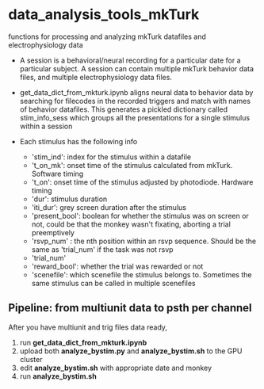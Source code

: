 # data_analysis_tools_mkTurk

functions for processing and analyzing mkTurk datafiles and electrophysiology data

- A session is a behavioral/neural recording for a particular date for a particular subject. A session can contain multiple mkTurk behavior data files, and multiple electrophysiology data files.
  
- get_data_dict_from_mkturk.ipynb aligns neural data to behavior data by searching for filecodes in the recorded triggers and match with names of behavior datafiles. This generates a pickled dictionary called stim_info_sess which groups all the presentations for a single stimulus within a session
  
- Each stimulus has the following info
    - 'stim_ind': index for the stimulus within a datafile
    - 't_on_mk': onset time of the stimulus calculated from mkTurk. Software timing
    - 't_on': onset time of the stimulus adjusted by photodiode. Hardware timing
    - 'dur': stimulus duration
    - 'iti_dur': grey screen duration after the stimulus
    - 'present_bool': boolean for whether the stimulus was on screen or not, could be that the monkey wasn't fixating, aborting a trial preemptively
    - 'rsvp_num' : the nth position within an rsvp sequence. Should be the same as 'trial_num' if the task was not rsvp
    - 'trial_num'
    - 'reward_bool': whether the trial was rewarded or not
    - 'scenefile': which scenefile the stimulus belongs to. Sometimes the same stimulus can be called in multiple scenefiles


## Pipeline: from multiunit data to psth per channel 
  After you have multiunit and trig files data ready,
1) run **get_data_dict_from_mkturk.ipynb**
2) upload both **analyze_bystim.py** and **analyze_bystim.sh** to the GPU cluster
3) edit **analyze_bystim.sh** with appropriate date and monkey
4) run **analyze_bystim.sh** 
